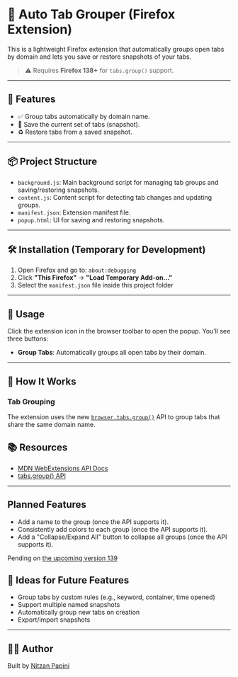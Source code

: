 # 🔖 Auto Tab Grouper (Firefox Extension)

This is a lightweight Firefox extension that automatically groups open tabs by domain and lets you save or restore snapshots of your tabs.

> ⚠️ Requires **Firefox 138+** for `tabs.group()` support.

---

## 🚀 Features

- ✅ Group tabs automatically by domain name.
- 💾 Save the current set of tabs (snapshot).
- ♻️ Restore tabs from a saved snapshot.

---

## 📦 Project Structure

- `background.js`: Main background script for managing tab groups and saving/restoring snapshots.
- `content.js`: Content script for detecting tab changes and updating groups.
- `manifest.json`: Extension manifest file.
- `popup.html`: UI for saving and restoring snapshots.

---

## 🛠 Installation (Temporary for Development)

1. Open Firefox and go to: `about:debugging`
2. Click **"This Firefox"** → **"Load Temporary Add-on..."**
3. Select the `manifest.json` file inside this project folder

---

## 🧪 Usage

Click the extension icon in the browser toolbar to open the popup. You’ll see three buttons:

- **Group Tabs**: Automatically groups all open tabs by their domain.

---

## 🧠 How It Works

### Tab Grouping

The extension uses the new [`browser.tabs.group()`](https://developer.mozilla.org/en-US/docs/Mozilla/Add-ons/WebExtensions/API/tabs/group) API to group tabs that share the same domain name.

## 📚 Resources

- [MDN WebExtensions API Docs](https://developer.mozilla.org/en-US/docs/Mozilla/Add-ons/WebExtensions)
- [tabs.group() API](https://developer.mozilla.org/en-US/docs/Mozilla/Add-ons/WebExtensions/API/tabs/group)

---

## Planned Features

- Add a name to the group (once the API supports it).
- Consistently add colors to each group (once the API supports it).
- Add a "Collapse/Expand All" button to collapse all groups (once the API supports it).

Pending on [the upcoming version 139](https://blog.mozilla.org/addons/2025/04/30/webextensions-support-for-tab-groups/)

## 🧩 Ideas for Future Features

- Group tabs by custom rules (e.g., keyword, container, time opened)
- Support multiple named snapshots
- Automatically group new tabs on creation
- Export/import snapshots

---

## 👨‍💻 Author

Built by [Nitzan Papini](https://github.com/nitzanpap)

